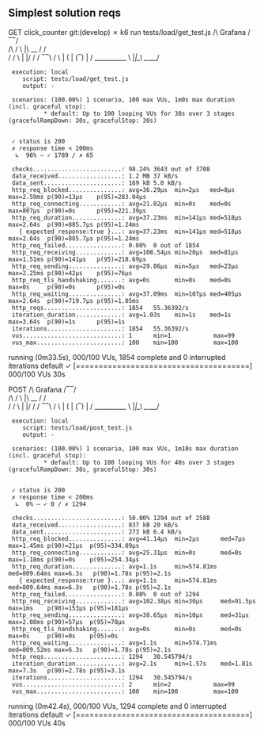 ## Simplest solution reqs
GET
click_counter git:(develop) ✗ k6 run tests/load/get_test.js
         /\      Grafana   /‾‾/  
    /\  /  \     |\  __   /  /   
   /  \/    \    | |/ /  /   ‾‾\ 
  /          \   |   (  |  (‾)  |
 / __________ \  |_|\_\  \_____/ 

     execution: local
        script: tests/load/get_test.js
        output: -

     scenarios: (100.00%) 1 scenario, 100 max VUs, 1m0s max duration (incl. graceful stop):
              * default: Up to 100 looping VUs for 30s over 3 stages (gracefulRampDown: 30s, gracefulStop: 30s)


     ✓ status is 200
     ✗ response time < 200ms
      ↳  96% — ✓ 1789 / ✗ 65

     checks.........................: 98.24% 3643 out of 3708
     data_received..................: 1.2 MB 37 kB/s
     data_sent......................: 169 kB 5.0 kB/s
     http_req_blocked...............: avg=36.29µs  min=2µs   med=8µs   max=2.59ms p(90)=13µs    p(95)=283.04µs
     http_req_connecting............: avg=21.02µs  min=0s    med=0s    max=807µs  p(90)=0s      p(95)=221.39µs
     http_req_duration..............: avg=37.23ms  min=141µs med=518µs max=2.64s  p(90)=885.7µs p(95)=1.24ms  
       { expected_response:true }...: avg=37.23ms  min=141µs med=518µs max=2.64s  p(90)=885.7µs p(95)=1.24ms  
     http_req_failed................: 0.00%  0 out of 1854
     http_req_receiving.............: avg=108.54µs min=20µs  med=81µs  max=1.51ms p(90)=141µs   p(95)=218.69µs
     http_req_sending...............: avg=29.86µs  min=5µs   med=23µs  max=2.25ms p(90)=42µs    p(95)=76µs    
     http_req_tls_handshaking.......: avg=0s       min=0s    med=0s    max=0s     p(90)=0s      p(95)=0s      
     http_req_waiting...............: avg=37.09ms  min=107µs med=405µs max=2.64s  p(90)=719.7µs p(95)=1.05ms  
     http_reqs......................: 1854   55.36392/s
     iteration_duration.............: avg=1.03s    min=1s    med=1s    max=3.64s  p(90)=1s      p(95)=1s      
     iterations.....................: 1854   55.36392/s
     vus............................: 1      min=1            max=99 
     vus_max........................: 100    min=100          max=100


running (0m33.5s), 000/100 VUs, 1854 complete and 0 interrupted iterations
default ✓ [======================================] 000/100 VUs  30s




POST
         /\      Grafana   /‾‾/  
    /\  /  \     |\  __   /  /   
   /  \/    \    | |/ /  /   ‾‾\ 
  /          \   |   (  |  (‾)  |
 / __________ \  |_|\_\  \_____/ 

     execution: local
        script: tests/load/post_test.js
        output: -

     scenarios: (100.00%) 1 scenario, 100 max VUs, 1m10s max duration (incl. graceful stop):
              * default: Up to 100 looping VUs for 40s over 3 stages (gracefulRampDown: 30s, gracefulStop: 30s)


     ✓ status is 200
     ✗ response time < 200ms
      ↳  0% — ✓ 0 / ✗ 1294

     checks.........................: 50.00% 1294 out of 2588
     data_received..................: 837 kB 20 kB/s
     data_sent......................: 273 kB 6.4 kB/s
     http_req_blocked...............: avg=41.14µs  min=2µs      med=7µs      max=1.45ms p(90)=21µs  p(95)=334.09µs
     http_req_connecting............: avg=25.31µs  min=0s       med=0s       max=1.18ms p(90)=0s    p(95)=254.34µs
     http_req_duration..............: avg=1.1s     min=574.81ms med=809.64ms max=6.3s   p(90)=1.78s p(95)=2.1s    
       { expected_response:true }...: avg=1.1s     min=574.81ms med=809.64ms max=6.3s   p(90)=1.78s p(95)=2.1s    
     http_req_failed................: 0.00%  0 out of 1294
     http_req_receiving.............: avg=102.38µs min=30µs     med=91.5µs   max=1ms    p(90)=153µs p(95)=181µs   
     http_req_sending...............: avg=38.65µs  min=10µs     med=31µs     max=2.08ms p(90)=57µs  p(95)=78µs    
     http_req_tls_handshaking.......: avg=0s       min=0s       med=0s       max=0s     p(90)=0s    p(95)=0s      
     http_req_waiting...............: avg=1.1s     min=574.71ms med=809.52ms max=6.3s   p(90)=1.78s p(95)=2.1s    
     http_reqs......................: 1294   30.545794/s
     iteration_duration.............: avg=2.1s     min=1.57s    med=1.81s    max=7.3s   p(90)=2.78s p(95)=3.1s    
     iterations.....................: 1294   30.545794/s
     vus............................: 2      min=2            max=99 
     vus_max........................: 100    min=100          max=100


running (0m42.4s), 000/100 VUs, 1294 complete and 0 interrupted iterations
default ✓ [======================================] 000/100 VUs  40s



##